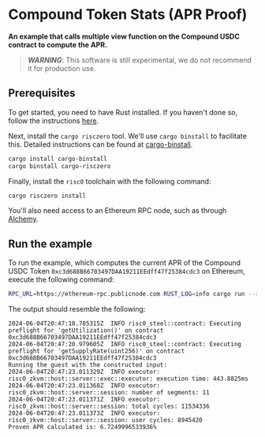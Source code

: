 # Compound Token Stats (APR Proof)

**An example that calls multiple view function on the Compound USDC contract to compute the APR.**

> ***WARNING***: This software is still experimental, we do not recommend it for production use.

## Prerequisites

To get started, you need to have Rust installed. If you haven't done so, follow the instructions [here][install-rust].

Next, install the `cargo risczero` tool. We'll use `cargo binstall` to facilitate this. Detailed instructions can be found at [cargo-binstall].

```bash
cargo install cargo-binstall
cargo binstall cargo-risczero
```

Finally, install the `risc0` toolchain with the following command:

```bash
cargo risczero install
```

You'll also need access to an Ethereum RPC node, such as through [Alchemy](www.alchemy.com).

## Run the example

To run the example, which computes the current APR of the Compound USDC Token `0xc3d688B66703497DAA19211EEdff47f25384cdc3` on Ethereum, execute the following command:

```bash
RPC_URL=https://ethereum-rpc.publicnode.com RUST_LOG=info cargo run --release
```

The output should resemble the following:

```text
2024-06-04T20:47:18.785315Z  INFO risc0_steel::contract: Executing preflight for 'getUtilization()' on contract 0xc3d688B66703497DAA19211EEdff47f25384cdc3    
2024-06-04T20:47:20.979605Z  INFO risc0_steel::contract: Executing preflight for 'getSupplyRate(uint256)' on contract 0xc3d688B66703497DAA19211EEdff47f25384cdc3    
Running the guest with the constructed input:
2024-06-04T20:47:23.011329Z  INFO executor: risc0_zkvm::host::server::exec::executor: execution time: 443.8825ms
2024-06-04T20:47:23.011368Z  INFO executor: risc0_zkvm::host::server::session: number of segments: 11
2024-06-04T20:47:23.011371Z  INFO executor: risc0_zkvm::host::server::session: total cycles: 11534336
2024-06-04T20:47:23.011373Z  INFO executor: risc0_zkvm::host::server::session: user cycles: 8945420
Proven APR calculated is: 6.7249996533936%
```

[install-rust]: https://doc.rust-lang.org/cargo/getting-started/installation.html
[cargo-binstall]: https://github.com/cargo-bins/cargo-binstall#cargo-binaryinstall
